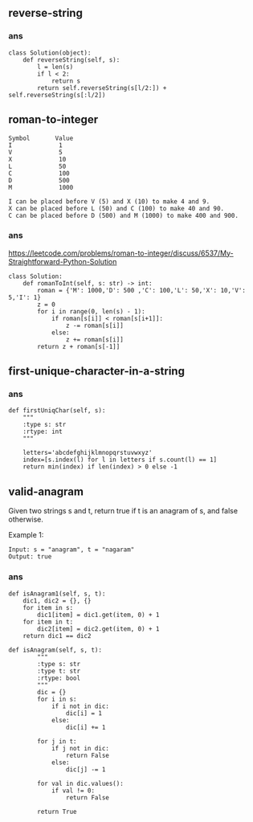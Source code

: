 ## reverse-string
### ans
```
class Solution(object):
    def reverseString(self, s):
        l = len(s)
        if l < 2:
            return s
        return self.reverseString(s[l/2:]) + self.reverseString(s[:l/2])
```

## roman-to-integer
```
Symbol       Value
I             1
V             5
X             10
L             50
C             100
D             500
M             1000

I can be placed before V (5) and X (10) to make 4 and 9. 
X can be placed before L (50) and C (100) to make 40 and 90. 
C can be placed before D (500) and M (1000) to make 400 and 900.
```
### ans
https://leetcode.com/problems/roman-to-integer/discuss/6537/My-Straightforward-Python-Solution
```
class Solution:
    def romanToInt(self, s: str) -> int:
        roman = {'M': 1000,'D': 500 ,'C': 100,'L': 50,'X': 10,'V': 5,'I': 1}
        z = 0
        for i in range(0, len(s) - 1):       
            if roman[s[i]] < roman[s[i+1]]:
                z -= roman[s[i]]
            else:
                z += roman[s[i]]
        return z + roman[s[-1]]
```

## first-unique-character-in-a-string
### ans
```
def firstUniqChar(self, s):
    """
    :type s: str
    :rtype: int
    """

    letters='abcdefghijklmnopqrstuvwxyz'
    index=[s.index(l) for l in letters if s.count(l) == 1]
    return min(index) if len(index) > 0 else -1
```
        
## valid-anagram        
Given two strings s and t, return true if t is an anagram of s, and false otherwise.

Example 1:
```
Input: s = "anagram", t = "nagaram"
Output: true        
```

### ans
```
def isAnagram1(self, s, t):
    dic1, dic2 = {}, {}
    for item in s:
        dic1[item] = dic1.get(item, 0) + 1
    for item in t:
        dic2[item] = dic2.get(item, 0) + 1
    return dic1 == dic2
```
```
def isAnagram(self, s, t):
        """
        :type s: str
        :type t: str
        :rtype: bool
        """
        dic = {}
        for i in s:
            if i not in dic:
                dic[i] = 1
            else:
                dic[i] += 1
        
        for j in t:
            if j not in dic:
                return False
            else:
                dic[j] -= 1
        
        for val in dic.values():
            if val != 0:
                return False
        
        return True
```
